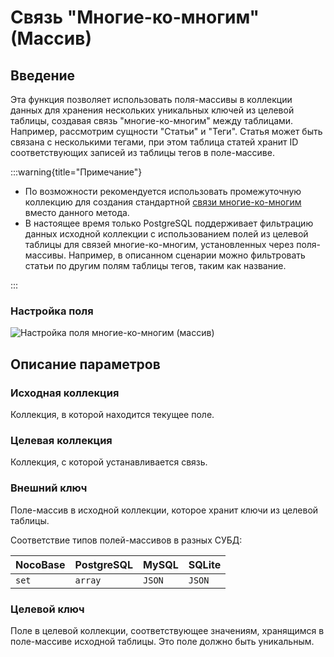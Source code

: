 # Связь "Многие-ко-многим" (Массив)

<PluginInfo name="field-m2m-array"></PluginInfo>

## Введение

Эта функция позволяет использовать поля-массивы в коллекции данных для хранения нескольких уникальных ключей из целевой таблицы, создавая связь "многие-ко-многим" между таблицами. Например, рассмотрим сущности "Статьи" и "Теги". Статья может быть связана с несколькими тегами, при этом таблица статей хранит ID соответствующих записей из таблицы тегов в поле-массиве.

:::warning{title="Примечание"}

- По возможности рекомендуется использовать промежуточную коллекцию для создания стандартной [связи многие-ко-многим](../data-modeling/collection-fields/associations/m2m/index.md) вместо данного метода.
- В настоящее время только PostgreSQL поддерживает фильтрацию данных исходной коллекции с использованием полей из целевой таблицы для связей многие-ко-многим, установленных через поля-массивы. Например, в описанном сценарии можно фильтровать статьи по другим полям таблицы тегов, таким как название.

:::

### Настройка поля

![Настройка поля многие-ко-многим (массив)](https://static-docs.nocobase.com/202407051108180.png)

## Описание параметров

### Исходная коллекция

Коллекция, в которой находится текущее поле.

### Целевая коллекция

Коллекция, с которой устанавливается связь.

### Внешний ключ

Поле-массив в исходной коллекции, которое хранит ключи из целевой таблицы.

Соответствие типов полей-массивов в разных СУБД:

| NocoBase | PostgreSQL | MySQL  | SQLite |
| -------- | ---------- | ------ | ------ |
| `set`    | `array`    | `JSON` | `JSON` |

### Целевой ключ

Поле в целевой коллекции, соответствующее значениям, хранящимся в поле-массиве исходной таблицы. Это поле должно быть уникальным.
